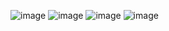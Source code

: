 ![image](https://github.com/user-attachments/assets/264237e6-08ca-4146-af74-6602d8b3fc72)
![image](https://github.com/user-attachments/assets/7a07c189-1823-409d-9c1f-c46c52ff7607)
![image](https://github.com/user-attachments/assets/d01084c9-76cf-4d72-8db2-6365948796aa)
![image](https://github.com/user-attachments/assets/7b665bd3-a22b-4e7d-82a0-822863080550)
